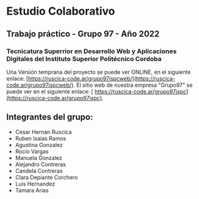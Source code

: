 # Estudio Colaborativo
## Trabajo práctico - Grupo 97 - Año 2022
### Tecnicatura Superrior en Desarrollo Web y Aplicaciones Digitales del Instituto Superior Politécnico Cordoba
Una Versión temprana del proyecto se puede ver ONLINE, en el siguiente enlace: [https://ruscica-code.ar/grupo97ispcweb/](https://ruscica-code.ar/grupo97ispcweb/).
El sitio web de nuestra empresa "Grupo97" se puede ver en el siguiente enlace: [ https://ruscica-code.ar/grupo97ispc](https://ruscica-code.ar/grupo97ispc).
## Integrantes del grupo:
- Cesar Hernan Ruscica
- Ruben Isaias Ramos
- Agustina Gonzalez
- Rocio Vargas
- Manuela Gonzalez
- Alejandro Contreras
- Candela Contreras
- Clara Depiante Corchero
- Luis Hernandez
- Tamara Arias
